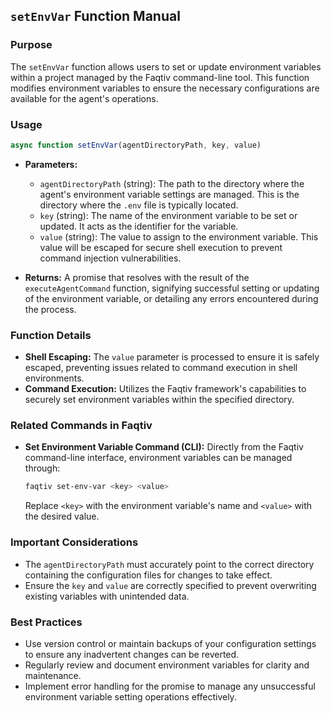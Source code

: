 ## `setEnvVar` Function Manual

### Purpose
The `setEnvVar` function allows users to set or update environment variables within a project managed by the Faqtiv command-line tool. This function modifies environment variables to ensure the necessary configurations are available for the agent's operations.

### Usage

```javascript
async function setEnvVar(agentDirectoryPath, key, value)
```

- **Parameters:**
  - `agentDirectoryPath` (string): The path to the directory where the agent's environment variable settings are managed. This is the directory where the `.env` file is typically located.
  - `key` (string): The name of the environment variable to be set or updated. It acts as the identifier for the variable.
  - `value` (string): The value to assign to the environment variable. This value will be escaped for secure shell execution to prevent command injection vulnerabilities.

- **Returns:** A promise that resolves with the result of the `executeAgentCommand` function, signifying successful setting or updating of the environment variable, or detailing any errors encountered during the process.

### Function Details

- **Shell Escaping:** The `value` parameter is processed to ensure it is safely escaped, preventing issues related to command execution in shell environments.
- **Command Execution:** Utilizes the Faqtiv framework's capabilities to securely set environment variables within the specified directory.

### Related Commands in Faqtiv

- **Set Environment Variable Command (CLI):** Directly from the Faqtiv command-line interface, environment variables can be managed through:

  ```bash
  faqtiv set-env-var <key> <value>
  ```

  Replace `<key>` with the environment variable's name and `<value>` with the desired value.

### Important Considerations

- The `agentDirectoryPath` must accurately point to the correct directory containing the configuration files for changes to take effect.
- Ensure the `key` and `value` are correctly specified to prevent overwriting existing variables with unintended data.

### Best Practices

- Use version control or maintain backups of your configuration settings to ensure any inadvertent changes can be reverted.
- Regularly review and document environment variables for clarity and maintenance.
- Implement error handling for the promise to manage any unsuccessful environment variable setting operations effectively.